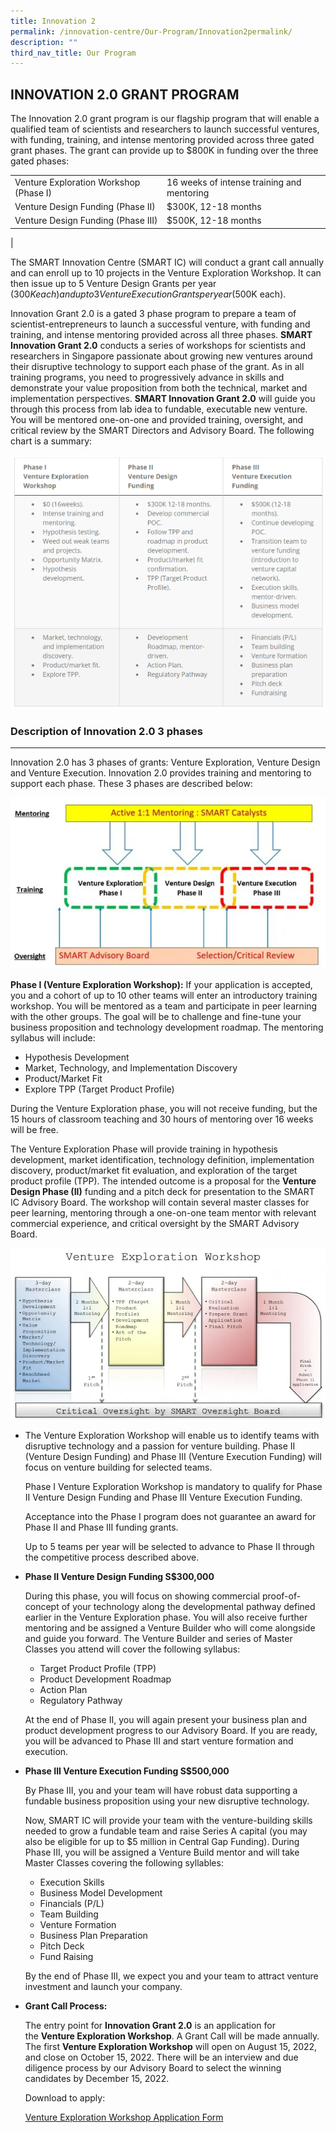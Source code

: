 ```yaml
---
title: Innovation 2
permalink: /innovation-centre/Our-Program/Innovation2permalink/
description: ""
third_nav_title: Our Program
---
```


INNOVATION 2.0 GRANT PROGRAM
----------------------------

The Innovation 2.0 grant program is our flagship program that will enable a qualified team of scientists and researchers to launch successful ventures, with funding, training, and intense mentoring provided across three gated grant phases. The grant can provide up to $800K in funding over the three gated phases:

|  |  | 
| -------- | -------- | 
| Venture Exploration Workshop (Phase I)    | 16 weeks of intense training and mentoring    | 
| Venture Design Funding (Phase II) | $300K, 12-18 months |
| Venture Design Funding (Phase III) | $500K, 12-18 months |
| 

The SMART Innovation Centre (SMART IC) will conduct a grant call annually and can enroll up to 10 projects in the Venture Exploration Workshop. It can then issue up to 5 Venture Design Grants per year ($300K each) and up to 3 Venture Execution Grants per year ($500K each).

Innovation Grant 2.0 is a gated 3 phase program to prepare a team of scientist-entrepreneurs to launch a successful venture, with funding and training, and intense mentoring provided across all three phases. **SMART Innovation Grant 2.0** conducts a series of workshops for scientists and researchers in Singapore passionate about growing new ventures around their disruptive technology to support each phase of the grant. As in all training programs, you need to progressively advance in skills and demonstrate your value proposition from both the technical, market and implementation perspectives. **SMART Innovation Grant 2.0** will guide you through this process from lab idea to fundable, executable new venture. You will be mentored one-on-one and provided training, oversight, and critical review by the SMART Directors and Advisory Board. The following chart is a summary:

![](/images/InnovationGrant2%20table.png)

### Description of Innovation 2.0 3 phases
--------------------------------------

Innovation 2.0 has 3 phases of grants: Venture Exploration, Venture Design and Venture Execution. Innovation 2.0 provides training and mentoring to support each phase. These 3 phases are described below:

![](/images/InnovationCentre/InnovationGrant2_image1.png)

**Phase I (Venture Exploration Workshop):** If your application is accepted, you and a cohort of up to 10 other teams will enter an introductory training workshop. You will be mentored as a team and participate in peer learning with the other groups. The goal will be to challenge and fine-tune your business proposition and technology development roadmap. The mentoring syllabus will include:

*   Hypothesis Development
*   Market, Technology, and Implementation Discovery
*   Product/Market Fit
*   Explore TPP (Target Product Profile)

During the Venture Exploration phase, you will not receive funding, but the 15 hours of classroom teaching and 30 hours of mentoring over 16 weeks will be free.

The Venture Exploration Phase will provide training in hypothesis development, market identification, technology definition, implementation discovery, product/market fit evaluation, and exploration of the target product profile (TPP). The intended outcome is a proposal for the **Venture Design Phase (II)** funding and a pitch deck for presentation to the SMART IC Advisory Board. The workshop will contain several master classes for peer learning, mentoring through a one-on-one team mentor with relevant commercial experience, and critical oversight by the SMART Advisory Board.

![](/images/InnovationCentre/InnovationGrant2_image2.png)

*   The Venture Exploration Workshop will enable us to identify teams with disruptive technology and a passion for venture building. Phase II (Venture Design Funding) and Phase III (Venture Execution Funding) will focus on venture building for selected teams.
    
    Phase I Venture Exploration Workshop is mandatory to qualify for Phase II Venture Design Funding and Phase III Venture Execution Funding.
    
    Acceptance into the Phase I program does not guarantee an award for Phase II and Phase III funding grants.
    
    Up to 5 teams per year will be selected to advance to Phase II through the competitive process described above.
    
*   **Phase II Venture Design Funding S$300,000**
    
    During this phase, you will focus on showing commercial proof-of-concept of your technology along the developmental pathway defined earlier in the Venture Exploration phase. You will also receive further mentoring and be assigned a Venture Builder who will come alongside and guide you forward. The Venture Builder and series of Master Classes you attend will cover the following syllabus:
    
    *   Target Product Profile (TPP)
    *   Product Development Roadmap
    *   Action Plan
    *   Regulatory Pathway
    
    At the end of Phase II, you will again present your business plan and product development progress to our Advisory Board. If you are ready, you will be advanced to Phase III and start venture formation and execution.
    
*   **Phase III Venture Execution Funding S$500,000**
    
    By Phase III, you and your team will have robust data supporting a fundable business proposition using your new disruptive technology.
    
    Now, SMART IC will provide your team with the venture-building skills needed to grow a fundable team and raise Series A capital (you may also be eligible for up to $5 million in Central Gap Funding). During Phase III, you will be assigned a Venture Build mentor and will take Master Classes covering the following syllables:
    
    *   Execution Skills
    *   Business Model Development
    *   Financials (P/L)
    *   Team Building
    *   Venture Formation
    *   Business Plan Preparation
    *   Pitch Deck
    *   Fund Raising
    
    By the end of Phase III, we expect you and your team to attract venture investment and launch your company.
    
*   **Grant Call Process:**
    
    The entry point for **Innovation Grant 2.0** is an application for the **Venture Exploration Workshop**. A Grant Call will be made annually. The first **Venture Exploration Workshop** will open on August 15, 2022, and close on October 15, 2022. There will be an interview and due diligence process by our Advisory Board to select the winning candidates by December 15, 2022.
    
    Download to apply:
		
	[Venture Exploration Workshop Application Form](/files/InnovationProgram2%20Forms/SMART_Innovation_Grant_Phase_I_Venture_Exploration_Workshop.pdf)
	
	